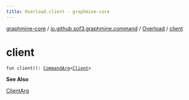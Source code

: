 ```yaml
---
title: Overload.client - graphmine-core
---
```


[graphmine-core](../../index.html) / [io.github.sof3.graphmine.command](../index.html) / [Overload](index.html) / [client](./client.html)

# client

`fun client(): `[`CommandArg`](../../io.github.sof3.graphmine.command.args/-command-arg/index.html)`<`[`Client`](../../io.github.sof3.graphmine.client/-client/index.html)`>`

**See Also**

[ClientArg](../../io.github.sof3.graphmine.command.args/-client-arg/index.html)

